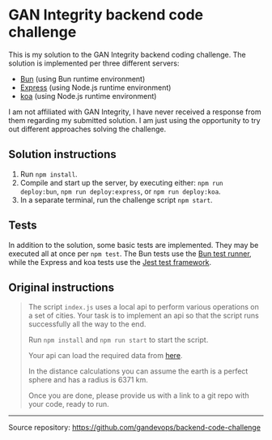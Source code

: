 # GAN Integrity backend code challenge

This is my solution to the GAN Integrity backend coding challenge. The solution is implemented per three different servers:
- [Bun](https://bun.sh/) (using Bun runtime environment)
- [Express](https://expressjs.com/) (using Node.js runtime environment)
- [koa](https://koajs.com/) (using Node.js runtime environment)

I am not affiliated with GAN Integrity, I have never received a response from them regarding my submitted solution. I am just using the opportunity to try out different approaches solving the challenge.

## Solution instructions

1. Run `npm install`.
2. Compile and start up the server, by executing either: `npm run deploy:bun`, `npm run deploy:express`, or `npm run deploy:koa`.
3. In a separate terminal, run the challenge script `npm start`.

## Tests

In addition to the solution, some basic tests are implemented. They may be executed all at once per `npm test`. The Bun tests use the [Bun test runner](https://bun.sh/docs/cli/test), while the Express and koa tests use the [Jest test framework](https://jestjs.io/).

## Original instructions

>
>The script `index.js` uses a local api to perform various operations on a set of cities. Your task is to implement an api so that the script runs successfully all the way to the end.
>
>Run `npm install` and `npm run start` to start the script.
>
>Your api can load the required data from [here](addresses.json).
>
>In the distance calculations you can assume the earth is a perfect sphere and has a radius is 6371 km.
>
>Once you are done, please provide us with a link to a git repo with your code, ready to run.

---

Source repository: https://github.com/gandevops/backend-code-challenge
